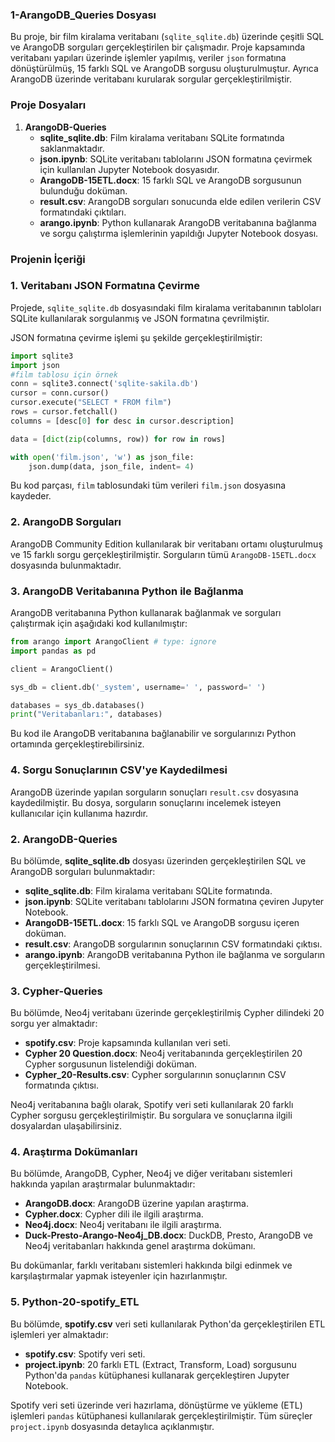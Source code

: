 
### 1-ArangoDB_Queries Dosyası

Bu proje, bir film kiralama veritabanı (`sqlite_sqlite.db`) üzerinde çeşitli SQL ve ArangoDB sorguları gerçekleştirilen bir çalışmadır. Proje kapsamında veritabanı yapıları üzerinde işlemler yapılmış, veriler `json` formatına dönüştürülmüş, 15 farklı SQL ve ArangoDB sorgusu oluşturulmuştur. Ayrıca ArangoDB üzerinde veritabanı kurularak sorgular gerçekleştirilmiştir.

### Proje Dosyaları

1. **ArangoDB-Queries**
    - **sqlite_sqlite.db**: Film kiralama veritabanı SQLite formatında saklanmaktadır.
    - **json.ipynb**: SQLite veritabanı tablolarını JSON formatına çevirmek için kullanılan Jupyter Notebook dosyasıdır.
    - **ArangoDB-15ETL.docx**: 15 farklı SQL ve ArangoDB sorgusunun bulunduğu doküman.
    - **result.csv**: ArangoDB sorguları sonucunda elde edilen verilerin CSV formatındaki çıktıları.
    - **arango.ipynb**: Python kullanarak ArangoDB veritabanına bağlanma ve sorgu çalıştırma işlemlerinin yapıldığı Jupyter Notebook dosyası.

### Projenin İçeriği

### 1. Veritabanı JSON Formatına Çevirme
Projede, `sqlite_sqlite.db` dosyasındaki film kiralama veritabanının tabloları SQLite kullanılarak sorgulanmış ve JSON formatına çevrilmiştir.

JSON formatına çevirme işlemi şu şekilde gerçekleştirilmiştir:

```python
import sqlite3
import json
#film tablosu için örnek
conn = sqlite3.connect('sqlite-sakila.db')
cursor = conn.cursor()
cursor.execute("SELECT * FROM film")
rows = cursor.fetchall()
columns = [desc[0] for desc in cursor.description]

data = [dict(zip(columns, row)) for row in rows]

with open('film.json', 'w') as json_file:
    json.dump(data, json_file, indent= 4)
```

Bu kod parçası, `film` tablosundaki tüm verileri `film.json` dosyasına kaydeder.

### 2. ArangoDB Sorguları
ArangoDB Community Edition kullanılarak bir veritabanı ortamı oluşturulmuş ve 15 farklı sorgu gerçekleştirilmiştir. Sorguların tümü `ArangoDB-15ETL.docx` dosyasında bulunmaktadır.

### 3. ArangoDB Veritabanına Python ile Bağlanma
ArangoDB veritabanına Python kullanarak bağlanmak ve sorguları çalıştırmak için aşağıdaki kod kullanılmıştır:

```python
from arango import ArangoClient # type: ignore
import pandas as pd

client = ArangoClient()

sys_db = client.db('_system', username=' ', password=' ')

databases = sys_db.databases()
print("Veritabanları:", databases)
```

Bu kod ile ArangoDB veritabanına bağlanabilir ve sorgularınızı Python ortamında gerçekleştirebilirsiniz.

### 4. Sorgu Sonuçlarının CSV'ye Kaydedilmesi
ArangoDB üzerinde yapılan sorguların sonuçları `result.csv` dosyasına kaydedilmiştir. Bu dosya, sorguların sonuçlarını incelemek isteyen kullanıcılar için kullanıma hazırdır.


### 2. ArangoDB-Queries

Bu bölümde, **sqlite_sqlite.db** dosyası üzerinden gerçekleştirilen SQL ve ArangoDB sorguları bulunmaktadır:

- **sqlite_sqlite.db**: Film kiralama veritabanı SQLite formatında.
- **json.ipynb**: SQLite veritabanı tablolarını JSON formatına çeviren Jupyter Notebook.
- **ArangoDB-15ETL.docx**: 15 farklı SQL ve ArangoDB sorgusu içeren doküman.
- **result.csv**: ArangoDB sorgularının sonuçlarının CSV formatındaki çıktısı.
- **arango.ipynb**: ArangoDB veritabanına Python ile bağlanma ve sorguların gerçekleştirilmesi.

### 3. Cypher-Queries

Bu bölümde, Neo4j veritabanı üzerinde gerçekleştirilmiş Cypher dilindeki 20 sorgu yer almaktadır:

- **spotify.csv**: Proje kapsamında kullanılan veri seti.
- **Cypher 20 Question.docx**: Neo4j veritabanında gerçekleştirilen 20 Cypher sorgusunun listelendiği doküman.
- **Cypher_20-Results.csv**: Cypher sorgularının sonuçlarının CSV formatında çıktısı.

Neo4j veritabanına bağlı olarak, Spotify veri seti kullanılarak 20 farklı Cypher sorgusu gerçekleştirilmiştir. Bu sorgulara ve sonuçlarına ilgili dosyalardan ulaşabilirsiniz.

### 4. Araştırma Dokümanları

Bu bölümde, ArangoDB, Cypher, Neo4j ve diğer veritabanı sistemleri hakkında yapılan araştırmalar bulunmaktadır:

- **ArangoDB.docx**: ArangoDB üzerine yapılan araştırma.
- **Cypher.docx**: Cypher dili ile ilgili araştırma.
- **Neo4j.docx**: Neo4j veritabanı ile ilgili araştırma.
- **Duck-Presto-Arango-Neo4j_DB.docx**: DuckDB, Presto, ArangoDB ve Neo4j veritabanları hakkında genel araştırma dokümanı.

Bu dokümanlar, farklı veritabanı sistemleri hakkında bilgi edinmek ve karşılaştırmalar yapmak isteyenler için hazırlanmıştır.

### 5. Python-20-spotify_ETL

Bu bölümde, **spotify.csv** veri seti kullanılarak Python'da gerçekleştirilen ETL işlemleri yer almaktadır:

- **spotify.csv**: Spotify veri seti.
- **project.ipynb**: 20 farklı ETL (Extract, Transform, Load) sorgusunu Python'da `pandas` kütüphanesi kullanarak gerçekleştiren Jupyter Notebook.

Spotify veri seti üzerinde veri hazırlama, dönüştürme ve yükleme (ETL) işlemleri `pandas` kütüphanesi kullanılarak gerçekleştirilmiştir. Tüm süreçler `project.ipynb` dosyasında detaylıca açıklanmıştır.

